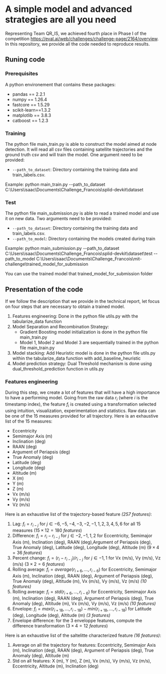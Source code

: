 # A simple model and advanced strategies are all you need

Representing Team QR_IS, we achieved fourth place in Phase I of the competition https://eval.ai/web/challenges/challenge-page/2164/overview.
In this repository, we provide all the code needed to reproduce results.
## Runing code
### Prerequisites
A python environement that contains these packages:
- pandas ==  2.2.1
- numpy == 1.26.4
- fastcore ==  1.5.29 
- scikit-learn==1.3.2
- matplotlib == 3.8.3
- catboost == 1.2.3


### Training
The python file main_train.py is able to construct the model aimed at node detection.
It will read all csv files containing satellite trajectories and the ground truth csv and will train the model.
One argument need to be provided:

- `--path_to_dataset`: Directory containing the training data and train_labels.csv.

Example: python main_train.py --path_to_dataset C:\Users\isaac\Documents\Challenge_Francois\splid-devkit\dataset

### Test
The python file main_submission.py is able to read a trained model and use it on new data.
Two arguments need to be provided:

- `--path_to_dataset`: Directory containing the training data and train_labels.csv.
- `--path_to_model`: Directory containing the models created during train

Example: python main_submission.py --path_to_dataset C:\Users\isaac\Documents\Challenge_Francois\splid-devkit\dataset\test --path_to_model C:\Users\isaac\Documents\Challenge_Francois\mit-challenge\trained_model_for_submission

You can use the trained model that trained_model_for_submission folder

## Presentation of the code

If we follow the description that we provide in the technical report, let focus on four steps that are necessary to obtain a trained model.
1. Features engineering: Done in the python file utils.py with the tabularize_data function
2. Model Separation and Recombination Strategy: 
    - Gradient Boosting model initialization is done in the python file main_train.py
    - Model 1, Model 2 and Model 3 are sequentially trained in the python file main_train.py
3. Model stacking: Add Heuristic model is done in the python file utils.py within the tabularize_data function with add_baseline_heuristic
4. Model prediction strategy: Dual Threshold mechanism is done using dual_threshold_prediction function in utils.py 

### Features engineering

During this step, we create a lot of features that will have a high importance to have a performing model. Going from the raw data $r_i$ (where $i$ is the timestamp index), the feature $f_i$ is created using a transformation selected using intuition, visualization, experimentation and statistics. Raw data can be one of the 15 measures provided for all trajectory. 
Here is an exhaustive list of the 15 measures: 
- Eccentricity
- Semimajor Axis (m)
- Inclination (deg)
- RAAN (deg)
- Argument of Periapsis (deg)
- True Anomaly (deg)
- Latitude (deg)
- Longitude (deg)
- Altitude (m)
- X (m)
- Y (m)
- Z (m)
- Vx (m/s)
- Vy (m/s)
- Vz (m/s) 

Here is an exhaustive list of the trajectory-based feature *(257 features)*:
1. Lag: $f_i = r_{i-j}$ for $j \in {-6,-5,-4,-3,-2,-1,1,2,3,4,5,6}$ for all 15 measures ($15 \times 12 = 180$ *features*)
2. Difference: $f_i = r_i - r_{i-j}$ for $j \in {-2,-1,1,2}$ for Eccentricity, Semimajor Axis (m), Inclination (deg), RAAN (deg),Argument of Periapsis (deg), True Anomaly (deg),  Latitude (deg), Longitude (deg), Altitude (m) ($9 \times 4 = 36$ *features*)
3. Percent change: $f_i = (r_i - r_{i-j})/r_{i-j}$ for $j \in {-1,1}$ for Vx (m/s), Vy (m/s), Vz (m/s) ($3 \times 2 = 6$ *features*)
4. Rolling average: $f_i = average(r_{i+6},..., r_{i-6})$ for Eccentricity,  Semimajor Axis (m), Inclination (deg),  RAAN (deg), Argument of Periapsis (deg), True Anomaly (deg), Altitude (m), Vx (m/s),  Vy (m/s), Vz (m/s) *(10 features)*
5. Rolling average: $f_i = std(r_{i+6},..., r_{i-6})$ for Eccentricity,  Semimajor Axis (m), Inclination (deg),  RAAN (deg), Argument of Periapsis (deg), True Anomaly (deg), Altitude (m), Vx (m/s),  Vy (m/s), Vz (m/s) *(10 features)*
6. Envelope:  $f_i = max(r_{i+18},..., r_{i-18}) - min(r_{i+18},..., r_{i-18})$ for Latitude (deg), Longitude (deg),  Altitude (m) *(3 features)*
7. Envelope difference: for the 3 enveloppe features, compute the difference transformation ($3\times 4 = 12$ *features*)

Here is an exhaustive list of the saltelitte characterized feature *(16 features)*:
1. Average on all the trajectory for  features: Eccentricity, Semimajor Axis (m), Inclination (deg), RAAN (deg), Argument of Periapsis (deg), True Anomaly (deg), Altitude (m)
2. Std on all features: X (m), Y (m), Z (m), Vx (m/s),  Vy (m/s), Vz (m/s), Eccentricity, Altitude (m), Inclination (deg)